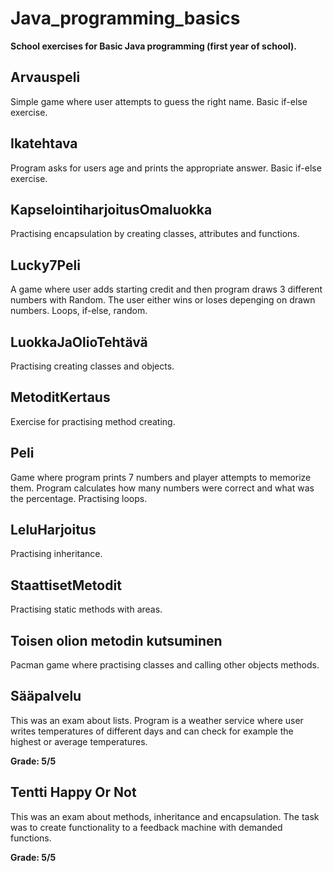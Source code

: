 # Java_programming_basics

**School exercises for Basic Java programming (first year of school).**

## Arvauspeli
Simple game where user attempts to guess the right name. Basic if-else exercise.

## Ikatehtava
Program asks for users age and prints the appropriate answer. Basic if-else exercise.

## KapselointiharjoitusOmaluokka
Practising encapsulation by creating classes, attributes and functions.

## Lucky7Peli
A game where user adds starting credit and then program draws 3 different numbers with Random. The user either wins or loses depenging on drawn numbers. 
Loops, if-else, random.

## LuokkaJaOlioTehtävä
Practising creating classes and objects.

## MetoditKertaus
Exercise for practising method creating.

## Peli
Game where program prints 7 numbers and player attempts to memorize them. Program calculates how many numbers were correct and what was the percentage.
Practising loops.

## LeluHarjoitus
Practising inheritance.

## StaattisetMetodit
Practising static methods with areas.

## Toisen olion metodin kutsuminen
Pacman game where practising classes and calling other objects methods.

## Sääpalvelu
This was an exam about lists. Program is a weather service where user writes temperatures of different days and can check for example the highest or average temperatures.

**Grade: 5/5**

## Tentti Happy Or Not
This was an exam about methods, inheritance and encapsulation. The task was to create functionality to a feedback machine with demanded functions.

**Grade: 5/5**
